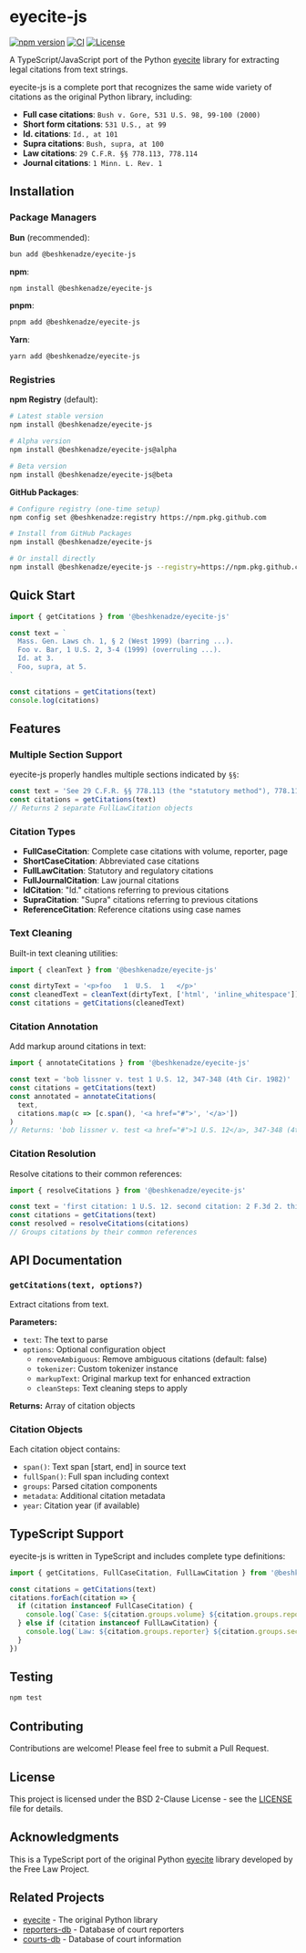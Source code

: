 # eyecite-js

[![npm version](https://badge.fury.io/js/@beshkenadze%2Feyecite-js.svg)](https://badge.fury.io/js/@beshkenadze%2Feyecite-js)
[![CI](https://github.com/beshkenadze/eyecite-js/actions/workflows/ci.yml/badge.svg)](https://github.com/beshkenadze/eyecite-js/actions/workflows/ci.yml)
[![License](https://img.shields.io/badge/License-BSD%202--Clause-orange.svg)](https://opensource.org/licenses/BSD-2-Clause)

A TypeScript/JavaScript port of the Python [eyecite](https://github.com/freelawproject/eyecite) library for extracting legal citations from text strings.

eyecite-js is a complete port that recognizes the same wide variety of citations as the original Python library, including:

- **Full case citations**: `Bush v. Gore, 531 U.S. 98, 99-100 (2000)`
- **Short form citations**: `531 U.S., at 99`
- **Id. citations**: `Id., at 101`
- **Supra citations**: `Bush, supra, at 100`
- **Law citations**: `29 C.F.R. §§ 778.113, 778.114`
- **Journal citations**: `1 Minn. L. Rev. 1`

## Installation

### Package Managers

**Bun** (recommended):
```bash
bun add @beshkenadze/eyecite-js
```

**npm**:
```bash
npm install @beshkenadze/eyecite-js
```

**pnpm**:
```bash
pnpm add @beshkenadze/eyecite-js
```

**Yarn**:
```bash
yarn add @beshkenadze/eyecite-js
```

### Registries

**npm Registry** (default):
```bash
# Latest stable version
npm install @beshkenadze/eyecite-js

# Alpha version
npm install @beshkenadze/eyecite-js@alpha

# Beta version  
npm install @beshkenadze/eyecite-js@beta
```

**GitHub Packages**:
```bash
# Configure registry (one-time setup)
npm config set @beshkenadze:registry https://npm.pkg.github.com

# Install from GitHub Packages
npm install @beshkenadze/eyecite-js

# Or install directly
npm install @beshkenadze/eyecite-js --registry=https://npm.pkg.github.com
```

## Quick Start

```typescript
import { getCitations } from '@beshkenadze/eyecite-js'

const text = `
  Mass. Gen. Laws ch. 1, § 2 (West 1999) (barring ...).
  Foo v. Bar, 1 U.S. 2, 3-4 (1999) (overruling ...).
  Id. at 3.
  Foo, supra, at 5.
`

const citations = getCitations(text)
console.log(citations)
```

## Features

### Multiple Section Support

eyecite-js properly handles multiple sections indicated by `§§`:

```typescript
const text = 'See 29 C.F.R. §§ 778.113 (the "statutory method"), 778.114 (the FWW method).'
const citations = getCitations(text)
// Returns 2 separate FullLawCitation objects
```

### Citation Types

- **FullCaseCitation**: Complete case citations with volume, reporter, page
- **ShortCaseCitation**: Abbreviated case citations
- **FullLawCitation**: Statutory and regulatory citations
- **FullJournalCitation**: Law journal citations
- **IdCitation**: "Id." citations referring to previous citations
- **SupraCitation**: "Supra" citations referring to previous citations
- **ReferenceCitation**: Reference citations using case names

### Text Cleaning

Built-in text cleaning utilities:

```typescript
import { cleanText } from '@beshkenadze/eyecite-js'

const dirtyText = '<p>foo   1  U.S.  1   </p>'
const cleanedText = cleanText(dirtyText, ['html', 'inline_whitespace'])
const citations = getCitations(cleanedText)
```

### Citation Annotation

Add markup around citations in text:

```typescript
import { annotateCitations } from '@beshkenadze/eyecite-js'

const text = 'bob lissner v. test 1 U.S. 12, 347-348 (4th Cir. 1982)'
const citations = getCitations(text)
const annotated = annotateCitations(
  text, 
  citations.map(c => [c.span(), '<a href="#">', '</a>'])
)
// Returns: 'bob lissner v. test <a href="#">1 U.S. 12</a>, 347-348 (4th Cir. 1982)'
```

### Citation Resolution

Resolve citations to their common references:

```typescript
import { resolveCitations } from '@beshkenadze/eyecite-js'

const text = 'first citation: 1 U.S. 12. second citation: 2 F.3d 2. third citation: Id.'
const citations = getCitations(text)
const resolved = resolveCitations(citations)
// Groups citations by their common references
```

## API Documentation

### `getCitations(text, options?)`

Extract citations from text.

**Parameters:**
- `text`: The text to parse
- `options`: Optional configuration object
  - `removeAmbiguous`: Remove ambiguous citations (default: false)
  - `tokenizer`: Custom tokenizer instance
  - `markupText`: Original markup text for enhanced extraction
  - `cleanSteps`: Text cleaning steps to apply

**Returns:** Array of citation objects

### Citation Objects

Each citation object contains:
- `span()`: Text span [start, end] in source text
- `fullSpan()`: Full span including context
- `groups`: Parsed citation components
- `metadata`: Additional citation metadata
- `year`: Citation year (if available)

## TypeScript Support

eyecite-js is written in TypeScript and includes complete type definitions:

```typescript
import { getCitations, FullCaseCitation, FullLawCitation } from '@beshkenadze/eyecite-js'

const citations = getCitations(text)
citations.forEach(citation => {
  if (citation instanceof FullCaseCitation) {
    console.log(`Case: ${citation.groups.volume} ${citation.groups.reporter} ${citation.groups.page}`)
  } else if (citation instanceof FullLawCitation) {
    console.log(`Law: ${citation.groups.reporter} ${citation.groups.section}`)
  }
})
```

## Testing

```bash
npm test
```

## Contributing

Contributions are welcome! Please feel free to submit a Pull Request.

## License

This project is licensed under the BSD 2-Clause License - see the [LICENSE](LICENSE) file for details.

## Acknowledgments

This is a TypeScript port of the original Python [eyecite](https://github.com/freelawproject/eyecite) library developed by the Free Law Project.

## Related Projects

- [eyecite](https://github.com/freelawproject/eyecite) - The original Python library
- [reporters-db](https://github.com/freelawproject/reporters-db) - Database of court reporters
- [courts-db](https://github.com/freelawproject/courts-db) - Database of court information